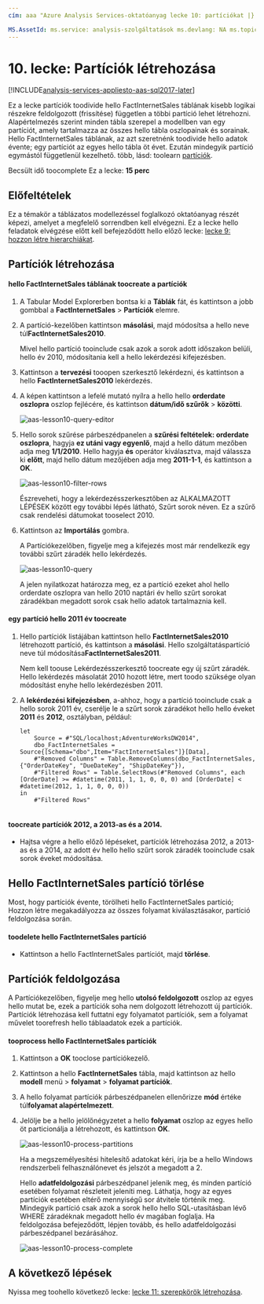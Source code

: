 ```yaml
---
cím: aaa "Azure Analysis Services-oktatóanyag lecke 10: partíciókat |} Microsoft Docs"Leírás: ismerteti, hogyan toocreate particionálja hello Azure Analysis Services-oktatóanyag projektben. szolgáltatások: analysis-szolgáltatások documentationcenter: "Szerző: minewiskan manager: erikre szerkesztőben:" címkék: "

MS.AssetId: ms.service: analysis-szolgáltatások ms.devlang: NA ms.topic: get-started-article ms.tgt_pltfrm: NA ms.workload: na ms.date: 05/26/2017 ms.author: owend
---
```

# <a name="lesson-10-create-partitions"></a>10. lecke: Partíciók létrehozása

[!INCLUDE[analysis-services-appliesto-aas-sql2017-later](../../../includes/analysis-services-appliesto-aas-sql2017-later.md)]

Ez a lecke partíciók toodivide hello FactInternetSales táblának kisebb logikai részekre feldolgozott (frissítése) független a többi partíció lehet létrehozni. Alapértelmezés szerint minden tábla szerepel a modellben van egy partíciót, amely tartalmazza az összes hello tábla oszlopainak és sorainak. Hello FactInternetSales táblának, az azt szeretnénk toodivide hello adatok évente; egy partíciót az egyes hello tábla öt évet. Ezután mindegyik partíció egymástól függetlenül kezelhető. több, lásd: toolearn [partíciók](https://docs.microsoft.com/sql/analysis-services/tabular-models/partitions-ssas-tabular). 
  
Becsült idő toocomplete Ez a lecke: **15 perc**  
  
## <a name="prerequisites"></a>Előfeltételek  
Ez a témakör a táblázatos modellezéssel foglalkozó oktatóanyag részét képezi, amelyet a megfelelő sorrendben kell elvégezni. Ez a lecke hello feladatok elvégzése előtt kell befejeződött hello előző lecke: [lecke 9: hozzon létre hierarchiákat](../tutorials/aas-lesson-9-create-hierarchies.md).  
  
## <a name="create-partitions"></a>Partíciók létrehozása  
  
#### <a name="toocreate-partitions-in-hello-factinternetsales-table"></a>hello FactInternetSales táblának toocreate a partíciók  
  
1.  A Tabular Model Explorerben bontsa ki a **Táblák** fát, és kattintson a jobb gombbal a **FactInternetSales** > **Partíciók** elemre.  
  
2.  A partíció-kezelőben kattintson **másolási**, majd módosítsa a hello neve túl**FactInternetSales2010**.
  
    Mivel hello partíció tooinclude csak azok a sorok adott időszakon belüli, hello év 2010, módosítania kell a hello lekérdezési kifejezésben.
  
4.  Kattintson a **tervezési** tooopen szerkesztő lekérdezni, és kattintson a hello **FactInternetSales2010** lekérdezés.

5.  A képen kattintson a lefelé mutató nyílra a hello hello **orderdate oszlopra** oszlop fejlécére, és kattintson **dátum/idő szűrők** > **közötti**.

    ![aas-lesson10-query-editor](../tutorials/media/aas-lesson10-query-editor.png)

6.  Hello sorok szűrése párbeszédpanelen a **szűrési feltételek: orderdate oszlopra**, hagyja **ez utáni vagy egyenlő**, majd a hello dátum mezőben adja meg **1/1/2010**. Hello hagyja **és** operátor kiválasztva, majd válassza ki **előtt**, majd hello dátum mezőjében adja meg **2011-1-1**, és kattintson a **OK**.

    ![aas-lesson10-filter-rows](../tutorials/media/aas-lesson10-filter-rows.png)
    
    Észreveheti, hogy a lekérdezésszerkesztőben az ALKALMAZOTT LÉPÉSEK között egy további lépés látható, Szűrt sorok néven. Ez a szűrő csak rendelési dátumokat tooselect 2010.

8.  Kattintson az **Importálás** gombra.

    A Partíciókezelőben, figyelje meg a kifejezés most már rendelkezik egy további szűrt záradék hello lekérdezés.

    ![aas-lesson10-query](../tutorials/media/aas-lesson10-query.png)
  
    A jelen nyilatkozat határozza meg, ez a partíció ezeket ahol hello orderdate oszlopra van hello 2010 naptári év hello szűrt sorokat záradékban megadott sorok csak hello adatok tartalmaznia kell.  
  
  
#### <a name="toocreate-a-partition-for-hello-2011-year"></a>egy partíció hello 2011 év toocreate  
  
1.  Hello partíciók listájában kattintson hello **FactInternetSales2010** létrehozott partíció, és kattintson a **másolási**.  Hello szolgáltatáspartíció neve túl módosítása**FactInternetSales2011**. 

    Nem kell toouse Lekérdezésszerkesztő toocreate egy új szűrt záradék. Hello lekérdezés másolatát 2010 hozott létre, mert toodo szüksége olyan módosítást enyhe hello lekérdezésben 2011.
  
2.  A **lekérdezési kifejezésben**, a-ahhoz, hogy a partíció tooinclude csak a hello sorok 2011 év, cserélje le a szűrt sorok záradékot hello hello éveket **2011** és **2012**, osztályban, például:  
  
    ```  
    let
        Source = #"SQL/localhost;AdventureWorksDW2014",
        dbo_FactInternetSales = Source{[Schema="dbo",Item="FactInternetSales"]}[Data],
        #"Removed Columns" = Table.RemoveColumns(dbo_FactInternetSales,{"OrderDateKey", "DueDateKey", "ShipDateKey"}),
        #"Filtered Rows" = Table.SelectRows(#"Removed Columns", each [OrderDate] >= #datetime(2011, 1, 1, 0, 0, 0) and [OrderDate] < #datetime(2012, 1, 1, 0, 0, 0))
    in
        #"Filtered Rows"
   
    ```  
  
#### <a name="toocreate-partitions-for-2012-2013-and-2014"></a>toocreate partíciók 2012, a 2013-as és a 2014.  
  
- Hajtsa végre a hello előző lépéseket, partíciók létrehozása 2012, a 2013-as és a 2014, az adott év hello hello szűrt sorok záradék tooinclude csak sorok éveket módosítása. 
  

## <a name="delete-hello-factinternetsales-partition"></a>Hello FactInternetSales partíció törlése
Most, hogy partíciók évente, törölheti hello FactInternetSales partíció; Hozzon létre megakadályozza az összes folyamat kiválasztásakor, partíció feldolgozása során.

#### <a name="toodelete-hello-factinternetsales-partition"></a>toodelete hello FactInternetSales partíció
-  Kattintson a hello FactInternetSales partíciót, majd **törlése**.



## <a name="process-partitions"></a>Partíciók feldolgozása  
A Partíciókezelőben, figyelje meg hello **utolsó feldolgozott** oszlop az egyes hello mutat be, ezek a partíciók soha nem dolgozott létrehozott új partíciók. Partíciók létrehozása kell futtatni egy folyamatot partíciók, sem a folyamat művelet toorefresh hello táblaadatok ezek a partíciók.  
  
#### <a name="tooprocess-hello-factinternetsales-partitions"></a>tooprocess hello FactInternetSales partíciók  
  
1.  Kattintson a **OK** tooclose partíciókezelő.  
  
2.  Kattintson a hello **FactInternetSales** tábla, majd kattintson az hello **modell** menü > **folyamat** > **folyamat partíciók**.  
  
3.  A hello folyamat partíciók párbeszédpanelen ellenőrizze **mód** értéke túl**folyamat alapértelmezett**.  
  
4.  Jelölje be a hello jelölőnégyzetet a hello **folyamat** oszlop az egyes hello öt particionálja a létrehozott, és kattintson **OK**.  

    ![aas-lesson10-process-partitions](../tutorials/media/aas-lesson10-process-partitions.png)
  
    Ha a megszemélyesítési hitelesítő adatokat kéri, írja be a hello Windows rendszerbeli felhasználónevet és jelszót a megadott a 2.  
  
    Hello **adatfeldolgozási** párbeszédpanel jelenik meg, és minden partíció esetében folyamat részleteit jeleníti meg. Láthatja, hogy az egyes partíciók esetében eltérő mennyiségű sor átvitele történik meg. Mindegyik partíció csak azok a sorok hello hello SQL-utasításban lévő WHERE záradéknak megadott hello év magában foglalja. Ha feldolgozása befejeződött, lépjen tovább, és hello adatfeldolgozási párbeszédpanel bezárásához.  
  
    ![aas-lesson10-process-complete](../tutorials/media/aas-lesson10-process-complete.png)
  
 ## <a name="whats-next"></a>A következő lépések
Nyissa meg toohello következő lecke: [lecke 11: szerepkörök létrehozása](../tutorials/aas-lesson-11-create-roles.md). 
